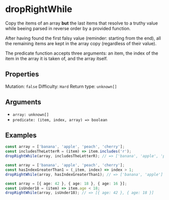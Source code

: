 # dropRightWhile

Copy the items of an array **but** the last items that resolve to a truthy value while beeing parsed in reverse order by a provided function.

After having found the first falsy value (reminder: starting from the end), all the remaining items are kept in the array copy (regardless of their value).

The predicate function accepts three arguments: an item, the index of the item in the array it is taken of, and the array itself.

## Properties

Mutation: `false`
Difficulty: `Hard`
Return type: `unknown[]`

## Arguments

- `array: unknown[]`
- `predicate: (item, index, array) => boolean`

## Examples

```typescript
const array = ['banana', 'apple', 'peach', 'cherry'];
const includesTheLetterR = (item) => item.includes('r');
dropRightWhile(array, includesTheLetterR); // => ['banana', 'apple', 'peach']

const array = ['banana', 'apple', 'peach', 'cherry'];
const hasIndexGreaterThan1 = (_item, index) => index > 1;
dropRightWhile(array, hasIndexGreaterThan1); // => ['banana', 'apple']

const array = [{ age: 42 }, { age: 18 }, { age: 16 }];
const isUnder18 = (item) => item.age < 18;
dropRightWhile(array, isUnder18); // => [{ age: 42 }, { age: 18 }]
```
